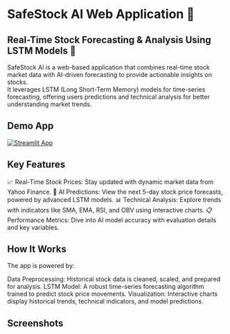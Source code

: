 # SafeStock AI Web Application 🔮
## Real-Time Stock Forecasting & Analysis Using LSTM Models 🤖
SafeStock AI is a web-based application that combines real-time stock market data with AI-driven forecasting to provide actionable insights on stocks.   
It leverages LSTM (Long Short-Term Memory) models for time-series forecasting, offering users predictions and technical analysis for better understanding market trends.


## Demo App

[![Streamlit App](https://static.streamlit.io/badges/streamlit_badge_black_white.svg)](https://app-starter-kit.streamlit.app/)

## Key Features
📈 Real-Time Stock Prices: Stay updated with dynamic market data from Yahoo Finance.
🤖 AI Predictions: View the next 5-day stock price forecasts, powered by advanced LSTM models.
📊 Technical Analysis: Explore trends with indicators like SMA, EMA, RSI, and OBV using interactive charts.
📋 Performance Metrics: Dive into AI model accuracy with evaluation details and key variables.


## How It Works
The app is powered by:

Data Preprocessing: Historical stock data is cleaned, scaled, and prepared for analysis.
LSTM Model: A robust time-series forecasting algorithm trained to predict stock price movements.
Visualization: Interactive charts display historical trends, technical indicators, and model predictions.

## Screenshots
